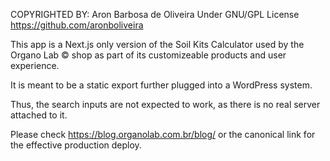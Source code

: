 COPYRIGHTED BY: Aron Barbosa de Oliveira
Under GNU/GPL License
https://github.com/aronboliveira

This app is a Next.js only version of the Soil Kits Calculator used by the Organo Lab © shop as part
of its customizeable products and user experience.

It is meant to be a static export further plugged into a WordPress system.

Thus, the search inputs are not expected to work, as there is no real server attached to it.

Please check
https://blog.organolab.com.br/blog/ or the canonical link
for the effective production deploy.
